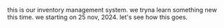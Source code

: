 this is our inventory management system. we tryna learn something new this time. we starting on 25 nov, 2024. let's see how this goes. 
